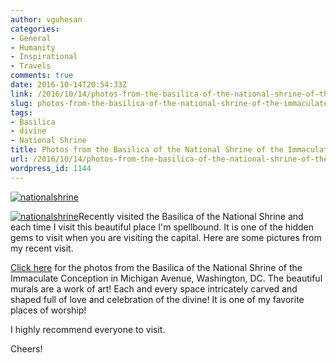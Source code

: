 ```yaml
---
author: vguhesan
categories:
- General
- Humanity
- Inspirational
- Travels
comments: true
date: 2016-10-14T20:54:33Z
link: /2016/10/14/photos-from-the-basilica-of-the-national-shrine-of-the-immaculate-conception/
slug: photos-from-the-basilica-of-the-national-shrine-of-the-immaculate-conception
tags:
- Basilica
- divine
- National Shrine
title: Photos from the Basilica of the National Shrine of the Immaculate Conception
url: /2016/10/14/photos-from-the-basilica-of-the-national-shrine-of-the-immaculate-conception/
wordpress_id: 1144
---
```


[![nationalshrine](/img/2016/10/nationalshrine.png)](/img/2016/10/nationalshrine.png)

[![nationalshrine](/img/2016/10/nationalshrine1.png)](/img/2016/10/nationalshrine1.png)Recently visited the Basilica of the National Shrine and each time I visit this beautiful place I'm spellbound. It is one of the hidden gems to visit when you are visiting the capital. Here are some pictures from my recent visit.

[Click here](https://goo.gl/photos/NbPSGhtm8wgKnfvV9) for the photos from the Basilica of the National Shrine of the Immaculate Conception in Michigan Avenue, Washington, DC. The beautiful murals are a work of art! Each and every space intricately carved and shaped full of love and celebration of the divine! It is one of my favorite places of worship!

I highly recommend everyone to visit.

Cheers!


